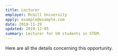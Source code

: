 ```yaml
---
title: Lecturer
employer: McGill University
apply: example@example.com
date: 2019-11-29
updated: 2019-12-05
summary: Lecturer for U0 students in STEM.
---
```



Here are all the details concerning this opportunity.

